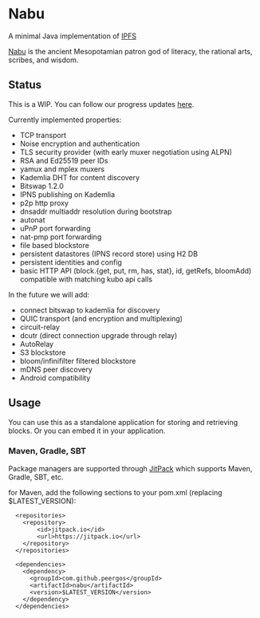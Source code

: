 # Nabu

A minimal Java implementation of [IPFS](https:/ipfs.io)

[Nabu](https://en.wikipedia.org/wiki/Nabu) is the ancient Mesopotamian patron god of literacy, the rational arts, scribes, and wisdom.

## Status
This is a WIP. You can follow our progress updates [here](https://peergos.net/public/ianopolous/work/java-ipfs-updates.md?open=true).

Currently implemented properties:
* TCP transport
* Noise encryption and authentication
* TLS security provider (with early muxer negotiation using ALPN)
* RSA and Ed25519 peer IDs
* yamux and mplex muxers
* Kademlia DHT for content discovery
* Bitswap 1.2.0
* IPNS publishing on Kademlia
* p2p http proxy
* dnsaddr multiaddr resolution during bootstrap
* autonat
* uPnP port forwarding
* nat-pmp port forwarding
* file based blockstore
* persistent datastores (IPNS record store) using H2 DB
* persistent identities and config
* basic HTTP API (block.{get, put, rm, has, stat}, id, getRefs, bloomAdd) compatible with matching kubo api calls

In the future we will add:
* connect bitswap to kademlia for discovery
* QUIC transport (and encryption and multiplexing)
* circuit-relay
* dcutr (direct connection upgrade through relay)
* AutoRelay
* S3 blockstore
* bloom/infinifilter filtered blockstore
* mDNS peer discovery
* Android compatibility

## Usage
You can use this as a standalone application for storing and retrieving blocks. Or you can embed it in your application. 

### Maven, Gradle, SBT

Package managers are supported through [JitPack](https://jitpack.io/#ipfs/java-ipfs-http-client/) which supports Maven, Gradle, SBT, etc.

for Maven, add the following sections to your pom.xml (replacing $LATEST_VERSION):
```
  <repositories>
    <repository>
        <id>jitpack.io</id>
        <url>https://jitpack.io</url>
    </repository>
  </repositories>

  <dependencies>
    <dependency>
      <groupId>com.github.peergos</groupId>
      <artifactId>nabu</artifactId>
      <version>$LATEST_VERSION</version>
    </dependency>
  </dependencies>
```

